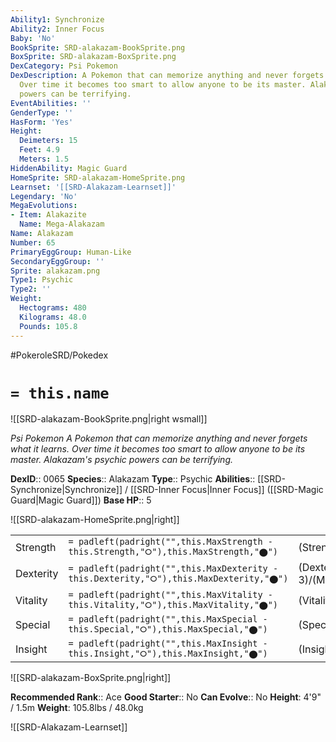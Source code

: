 ```yaml
---
Ability1: Synchronize
Ability2: Inner Focus
Baby: 'No'
BookSprite: SRD-alakazam-BookSprite.png
BoxSprite: SRD-alakazam-BoxSprite.png
DexCategory: Psi Pokemon
DexDescription: A Pokemon that can memorize anything and never forgets what it learns.
  Over time it becomes too smart to allow anyone to be its master. Alakazam's psychic
  powers can be terrifying.
EventAbilities: ''
GenderType: ''
HasForm: 'Yes'
Height:
  Deimeters: 15
  Feet: 4.9
  Meters: 1.5
HiddenAbility: Magic Guard
HomeSprite: SRD-alakazam-HomeSprite.png
Learnset: '[[SRD-Alakazam-Learnset]]'
Legendary: 'No'
MegaEvolutions:
- Item: Alakazite
  Name: Mega-Alakazam
Name: Alakazam
Number: 65
PrimaryEggGroup: Human-Like
SecondaryEggGroup: ''
Sprite: alakazam.png
Type1: Psychic
Type2: ''
Weight:
  Hectograms: 480
  Kilograms: 48.0
  Pounds: 105.8
---
```


#PokeroleSRD/Pokedex

# `= this.name`

![[SRD-alakazam-BookSprite.png|right wsmall]]

*Psi Pokemon*
*A Pokemon that can memorize anything and never forgets what it learns. Over time it becomes too smart to allow anyone to be its master. Alakazam's psychic powers can be terrifying.*

**DexID**:: 0065
**Species**:: Alakazam
**Type**:: Psychic
**Abilities**:: [[SRD-Synchronize|Synchronize]] / [[SRD-Inner Focus|Inner Focus]] ([[SRD-Magic Guard|Magic Guard]])
**Base HP**:: 5

![[SRD-alakazam-HomeSprite.png|right]]

|           |                                                                                        |                                          |
| --------- | -------------------------------------------------------------------------------------- | ---------------------------------------- |
| Strength  | `= padleft(padright("",this.MaxStrength - this.Strength,"⭘"),this.MaxStrength,"⬤")`    | (Strength::2)/(MaxStrength::4)   |
| Dexterity | `= padleft(padright("",this.MaxDexterity - this.Dexterity,"⭘"),this.MaxDexterity,"⬤")` | (Dexterity:: 3)/(MaxDexterity::7) |
| Vitality  | `= padleft(padright("",this.MaxVitality - this.Vitality,"⭘"),this.MaxVitality,"⬤")`    | (Vitality::2)/(MaxVitality::4)   |
| Special   | `= padleft(padright("",this.MaxSpecial - this.Special,"⭘"),this.MaxSpecial,"⬤")`       | (Special::3)/(MaxSpecial::7)     |
| Insight   | `= padleft(padright("",this.MaxInsight - this.Insight,"⭘"),this.MaxInsight,"⬤")`       | (Insight::3)/(MaxInsight::6)     |

![[SRD-alakazam-BoxSprite.png|right]]

**Recommended Rank**:: Ace
**Good Starter**:: No
**Can Evolve**:: No
**Height**: 4'9" / 1.5m
**Weight**: 105.8lbs / 48.0kg

![[SRD-Alakazam-Learnset]]